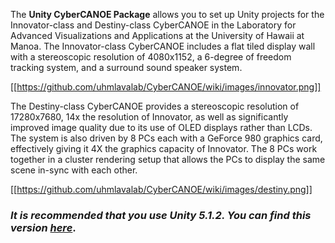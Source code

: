 The **Unity CyberCANOE Package** allows you to set up Unity projects for the Innovator-class and Destiny-class CyberCANOE in the Laboratory for Advanced Visualizations and Applications at the University of Hawaii at Manoa. The Innovator-class CyberCANOE includes a flat tiled display wall with a stereoscopic resolution of 4080x1152, a 6-degree of freedom tracking system, and a surround sound speaker system.  

[[https://github.com/uhmlavalab/CyberCANOE/wiki/images/innovator.png]]

The Destiny-class CyberCANOE provides a stereoscopic resolution of 17280x7680, 14x the resolution of Innovator, as well as significantly improved image quality due to its use of OLED displays rather than LCDs. The system is also driven by 8 PCs each with a GeForce 980 graphics card, effectively giving it 4X the graphics capacity of Innovator. The 8 PCs work together in a cluster rendering setup that allows the PCs to display the same scene in-sync with each other. 

[[https://github.com/uhmlavalab/CyberCANOE/wiki/images/destiny.png]]

### _It is recommended that you use **Unity 5.1.2**. You can find this version_ [_here_](https://unity3d.com/get-unity/download/archive).